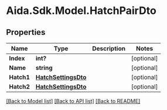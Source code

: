 # Aida.Sdk.Model.HatchPairDto

## Properties

Name | Type | Description | Notes
------------ | ------------- | ------------- | -------------
**Index** | **int?** |  | [optional] 
**Name** | **string** |  | [optional] 
**Hatch1** | [**HatchSettingsDto**](HatchSettingsDto.md) |  | [optional] 
**Hatch2** | [**HatchSettingsDto**](HatchSettingsDto.md) |  | [optional] 

[[Back to Model list]](../README.md#documentation-for-models) [[Back to API list]](../README.md#documentation-for-api-endpoints) [[Back to README]](../README.md)

